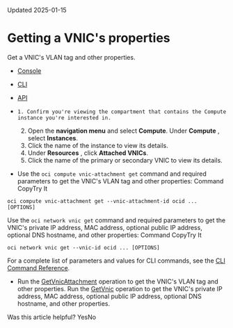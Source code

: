 Updated 2025-01-15
# Getting a VNIC's properties
Get a VNIC's VLAN tag and other properties.
  * [Console](https://docs.oracle.com/en-us/iaas/Content/Network/Tasks/managingvnics_tasks-get.htm)
  * [CLI](https://docs.oracle.com/en-us/iaas/Content/Network/Tasks/managingvnics_tasks-get.htm)
  * [API](https://docs.oracle.com/en-us/iaas/Content/Network/Tasks/managingvnics_tasks-get.htm)


  *     1. Confirm you're viewing the compartment that contains the Compute instance you're interested in. 
    2. Open the **navigation menu** and select **Compute**. Under **Compute** , select **Instances**.
    3. Click the name of the instance to view its details.
    4. Under **Resources** , click **Attached VNICs**.
    5. Click the name of the primary or secondary VNIC to view its details.
  * Use the `oci compute vnic-attachment get` command and required parameters to get the VNIC's VLAN tag and other properties:
Command
CopyTry It
```
oci compute vnic-attachment get --vnic-attachment-id ocid ... [OPTIONS]
```

Use the `oci network vnic get` command and required parameters to get the VNIC's private IP address, MAC address, optional public IP address, optional DNS hostname, and other properties:
Command
CopyTry It
```
oci network vnic get --vnic-id ocid ... [OPTIONS]
```

For a complete list of parameters and values for CLI commands, see the [CLI Command Reference](https://docs.oracle.com/iaas/tools/oci-cli/latest).
  * Run the [GetVnicAttachment](https://docs.oracle.com/iaas/api/#/en/iaas/latest/VnicAttachment/GetVnicAttachment) operation to get the VNIC's VLAN tag and other properties. Run the [GetVnic](https://docs.oracle.com/iaas/api/#/en/iaas/latest/Vnic/GetVnic) operation to get the VNIC's private IP address, MAC address, optional public IP address, optional DNS hostname, and other properties.


Was this article helpful?
YesNo

